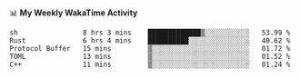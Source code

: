 <!--
**stamp711/stamp711** is a ✨ _special_ ✨ repository because its `README.md` (this file) appears on your GitHub profile.

Here are some ideas to get you started:

- 🔭 I’m currently working on ...
- 🌱 I’m currently learning ...
- 👯 I’m looking to collaborate on ...
- 🤔 I’m looking for help with ...
- 💬 Ask me about ...
- 📫 How to reach me: ...
- 😄 Pronouns: ...
- ⚡ Fun fact: ...
-->

📊 **My Weekly WakaTime Activity**

<!--START_SECTION:waka-->

```text
sh                8 hrs 3 mins    █████████████▒░░░░░░░░░░░   53.99 %
Rust              6 hrs 4 mins    ██████████░░░░░░░░░░░░░░░   40.62 %
Protocol Buffer   15 mins         ▒░░░░░░░░░░░░░░░░░░░░░░░░   01.72 %
TOML              13 mins         ▒░░░░░░░░░░░░░░░░░░░░░░░░   01.52 %
C++               11 mins         ▒░░░░░░░░░░░░░░░░░░░░░░░░   01.24 %
```

<!--END_SECTION:waka-->

